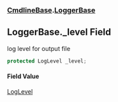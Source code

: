 ### [CmdlineBase](CmdlineBase.md 'CmdlineBase').[LoggerBase](LoggerBase.md 'CmdlineBase.LoggerBase')

## LoggerBase._level Field

log level for output file

```csharp
protected LogLevel _level;
```

#### Field Value
[LogLevel](LogLevel.md 'CmdlineBase.LogLevel')